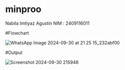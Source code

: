 # minproo
Nabila Imtiyaz Agustin
NIM : 2409116011


#Flowchart

  ![WhatsApp Image 2024-09-30 at 21 25 15_232abf00](https://github.com/user-attachments/assets/cd5c9079-5c49-4c25-a211-5809160c7126)

#Output

  ![Screenshot 2024-09-30 215948](https://github.com/user-attachments/assets/69b512ad-bed9-4a75-bcb8-19902e001637)
